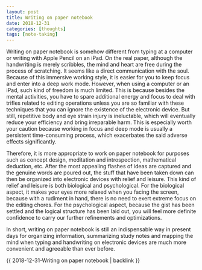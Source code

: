 ```yaml
---
layout: post
title: Writing on paper notebook
date: 2018-12-31
categories: [thoughts]
tags: [note-taking]
---
```


Writing on paper notebook is somehow different from typing at a computer or writing with Apple Pencil on an iPad. On the real paper, although the handwriting is merely scribbles, the mind and heart are free during the process of scratching. It seems like a direct communication with the soul. Because of this immersive working style, it is easier for you to keep focus and enter into a deep work mode. However, when using a computer or an iPad, such kind of freedom is much limited. This is because besides the mental activities, you have to spare additional energy and focus to deal with trifles related to editing operations unless you are so familiar with these techniques that you can ignore the existence of the electronic device. But still, repetitive body and eye strain injury is ineluctable, which will eventually reduce your efficiency and bring irreparable harm. This is especially worth your caution because working in focus and deep mode is usually a persistent time-consuming process, which exacerbates the said adverse effects significantly.

Therefore, it is more appropriate to work on paper notebook for purposes such as concept design, meditation and introspection, mathematical deduction, etc. After the most appealing flashes of ideas are captured and the genuine words are poured out, the stuff that have been taken down can then be organized into electronic devices with relief and leisure. This kind of relief and leisure is both biological and psychological. For the biological aspect, it makes your eyes more relaxed when you facing the screen, because with a rudiment in hand, there is no need to exert extreme focus on the editing chores. For the psychological aspect, because the gist has been settled and the logical structure has been laid out, you will feel more definite confidence to carry our further refinements and optimizations.

In short, writing on paper notebook is still an indispensable way in present days for organizing information, summarizing study notes and mapping the mind when typing and handwriting on electronic devices are much more convenient and agreeable than ever before.

{{ 2018-12-31-Writing on paper notebook | backlink }}
